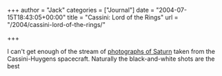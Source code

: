 +++
author = "Jack"
categories = ["Journal"]
date = "2004-07-15T18:43:05+00:00"
title = "Cassini: Lord of the Rings"
url = "/2004/cassini-lord-of-the-rings/"

+++

I can't get enough of the stream of [photographs of Saturn][1] taken from the Cassini-Huygens spacecraft. Naturally the black-and-white shots are the best

 [1]: http://saturn.jpl.nasa.gov/multimedia/images/latest/index.cfm